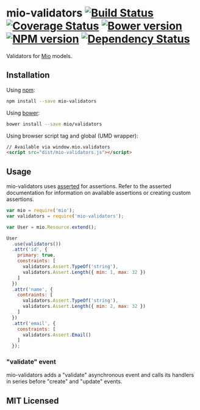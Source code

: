 # mio-validators [![Build Status](https://img.shields.io/travis/mio/validators.svg?style=flat)](http://travis-ci.org/mio/validators) [![Coverage Status](https://img.shields.io/coveralls/mio/validators.svg?style=flat)](https://coveralls.io/r/mio/validators?branch=master) [![Bower version](https://img.shields.io/bower/v/mio-validators.svg?style=flat)](http://badge.fury.io/bo/mio) [![NPM version](https://img.shields.io/npm/v/mio-validators.svg?style=flat)](http://badge.fury.io/js/mio-validators) [![Dependency Status](https://img.shields.io/david/mio/validators.svg?style=flat)](http://david-dm.org/mio/validators)

Validators for [Mio][0] models.

## Installation

Using [npm][1]:

```sh
npm install --save mio-validators
```

Using [bower][2]:

```sh
bower install --save mio/validators
```

Using browser script tag and global (UMD wrapper):

```html
// Available via window.mio.validators
<script src="dist/mio-validators.js"></script>
```

## Usage

mio-validators uses [asserted](https://github.com/alexmingoia/asserted) for
assertions. Refer to the asserted documentation for information on available
assertions or creating custom assertions.

```javascript
var mio = require('mio');
var validators = require('mio-validators');

var User = mio.Resource.extend();

User
  .use(validators())
  .attr('id', {
    primary: true,
    constraints: [
      validators.Assert.TypeOf('string'),
      validators.Assert.Length({ min: 1, max: 32 })
    ]
  })
  .attr('name', {
    contraints: [
      validators.Assert.TypeOf('string'),
      validators.Assert.Length({ min: 2, max: 32 })
    ]
  })
  .attr('email', {
    constraints: [
      validators.Assert.Email()
    ]
  });
```

### "validate" event

mio-validators adds a "validate" asynchronous event and calls its handlers in
series before "create" and "update" events.

## MIT Licensed

[0]: https://github.com/mio/mio/
[1]: https://npmjs.org/
[2]: http://bower.io/
